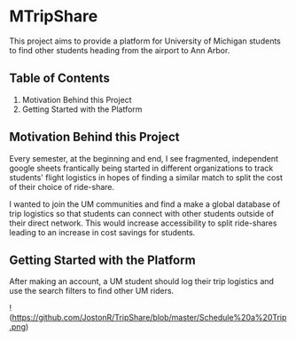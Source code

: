 # MTripShare

This project aims to provide a platform for University of Michigan students to find other students heading from the airport to Ann Arbor. 

## Table of Contents
1. Motivation Behind this Project
2. Getting Started with the Platform


## Motivation Behind this Project
Every semester, at the beginning and end, I see fragmented, independent google sheets frantically being started in different organizations to track students' flight logistics in hopes of finding a similar match to split the cost of their choice of ride-share.

I wanted to join the UM communities and find a make a global database of trip logistics so that students can connect with other students outside of their direct network. This would increase accessibility to split ride-shares leading to an increase in cost savings for students.

## Getting Started with the Platform

After making an account, a UM student should log their trip logistics and use the search filters to find other UM riders.

! (https://github.com/JostonR/TripShare/blob/master/Schedule%20a%20Trip.png)